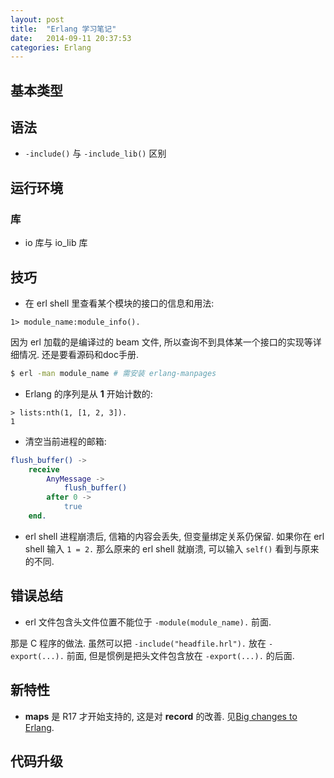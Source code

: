 ```yaml
---
layout: post
title:  "Erlang 学习笔记"
date:   2014-09-11 20:37:53
categories: Erlang
---
```


## 基本类型

## 语法

  * `-include()` 与 `-include_lib()` 区别

## 运行环境

  ### 库

   - io 库与 io_lib 库

## 技巧
   - 在 erl shell 里查看某个模块的接口的信息和用法:
```
1> module_name:module_info().
```
因为 erl 加载的是编译过的 beam 文件, 所以查询不到具体某一个接口的实现等详细情况. 还是要看源码和doc手册.

```bash
$ erl -man module_name # 需安装 erlang-manpages
```

  - Erlang 的序列是从 **1** 开始计数的:
```
> lists:nth(1, [1, 2, 3]).
1
```

  - 清空当前进程的邮箱:
```erl
flush_buffer() ->
	receive
		AnyMessage ->
			flush_buffer()
		after 0 ->
			true
	end.
```

  - erl shell 进程崩溃后, 信箱的内容会丢失, 但变量绑定关系仍保留. 如果你在 erl shell 输入 `1 = 2.` 那么原来的 erl shell 就崩溃, 可以输入 `self()` 看到与原来的不同.

## 错误总结

  * erl 文件包含头文件位置不能位于 `-module(module_name).` 前面.

  那是 C 程序的做法. 虽然可以把 `-include("headfile.hrl").` 放在 `-export(...).` 前面, 但是惯例是把头文件包含放在 `-export(...).` 的后面.


## 新特性

  * **maps** 是 R17 才开始支持的, 这是对 **record** 的改善. 见[Big changes to Erlang](http://joearms.github.io/2014/02/01/big-changes-to-erlang.html).

## 代码升级

